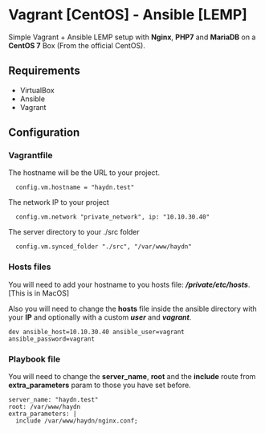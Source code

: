 # Vagrant [CentOS] - Ansible [LEMP]

Simple Vagrant + Ansible LEMP setup with **Nginx**, **PHP7** and **MariaDB** on a **CentOS 7** Box (From the official CentOS).


## Requirements
 * VirtualBox
 * Ansible
 * Vagrant

 
## Configuration

### Vagrantfile
The hostname will be the URL to your project.

```
  config.vm.hostname = "haydn.test"
```

The network IP to your project

```
  config.vm.network "private_network", ip: "10.10.30.40"
```

The server directory to your ./src folder

```
  config.vm.synced_folder "./src", "/var/www/haydn"
```

### Hosts files
You will need to add your hostname to you hosts file: ***/private/etc/hosts***. [This is in MacOS]

Also you will need to change the **hosts** file inside the ansible directory with your **IP** and optionally with a custom ***user*** and ***vagrant***.

```
dev ansible_host=10.10.30.40 ansible_user=vagrant ansible_password=vagrant
```

### Playbook file

You will need to change the **server_name**, **root** and the **include** route from **extra_parameters** param to those you have set before.

```
server_name: "haydn.test"
root: /var/www/haydn
extra_parameters: |
  include /var/www/haydn/nginx.conf;
```